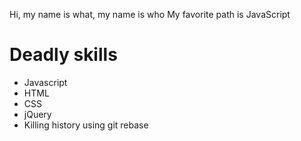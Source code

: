 Hi, my name is what, my name is who
My favorite path is JavaScript

Deadly skills 
=============

* Javascript
* HTML
* CSS
* jQuery
* Killing history using git rebase
